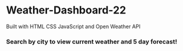 # Weather-Dashboard-22

Built with HTML CSS JavaScript and Open Weather API

### Search by city to view current weather and 5 day forecast!